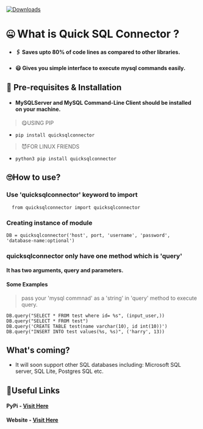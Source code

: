 [![Downloads](https://static.pepy.tech/personalized-badge/quicksqlconnector?period=month&units=international_system&left_color=black&right_color=orange&left_text=Downloads%20per%20Month)](https://pepy.tech/project/quicksqlconnector)


# 🤐 What is Quick SQL Connector ?
* #### 🖇 Saves upto 80% of code lines as compared to other libraries.
* #### 😃 Gives you simple interface to execute mysql commands easily.

## 💽 Pre-requisites & Installation
* #### MySQLServer and MySQL Command-Line Client should be installed on your machine.


> 😋USING PIP

* ``` pip install quicksqlconnector ```

> 😈FOR LINUX FRIENDS

* ``` python3 pip install quicksqlconnector ```

## 🙄How to use?

### Use 'quicksqlconnector' keyword to import

```  from quicksqlconnector import quicksqlconnector```

  
### Creating instance of module

```DB = quicksqlconnector('host', port, 'username', 'password', 'database-name:optional')```


### quicksqlconnector only have one method which is 'query'
#### It has two arguments, query and parameters.

#### Some Examples

> pass your 'mysql commnad' as a 'string' in 'query' method to execute query.

    DB.query("SELECT * FROM test where id= %s", (input_user,))
    DB.query("SELECT * FROM test")
    DB.query('CREATE TABLE test(name varchar(10), id int(10))')
    DB.query("INSERT INTO test values(%s, %s)", ('harry', 13))


## What's coming?
* It will soon support other SQL databases including: Microsoft SQL server, SQL Lite, Postgres SQL etc.

## 🔗Useful Links
#### PyPi - [Visit Here](https://pypi.org/project/quicksqlconnector/)
#### Website - [Visit Here](https://quicksqlconnector.web.app/)
